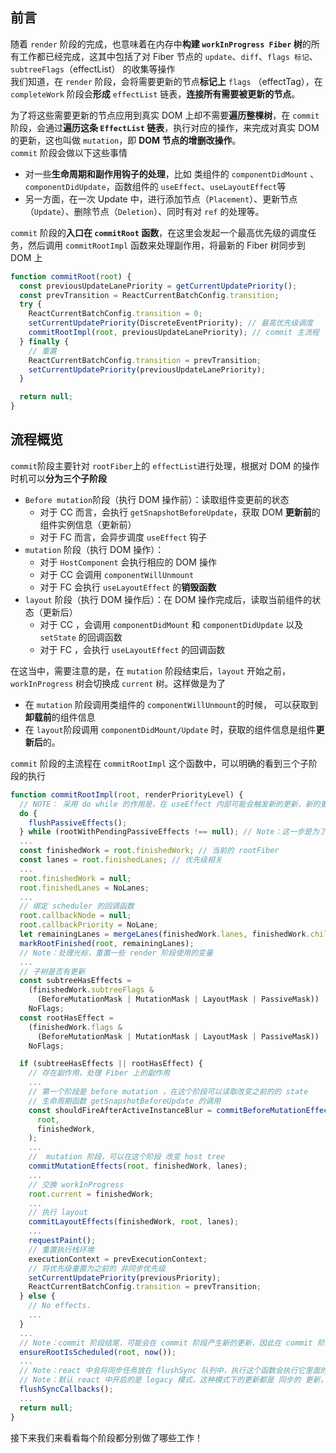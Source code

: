 ## 前言

随着 `render` 阶段的完成，也意味着在内存中**构建 `workInProgress Fiber` 树**的所有工作都已经完成，这其中包括了对 Fiber 节点的 `update`、`diff`、`flags 标记`、`subtreeFlags`（effectList） 的收集等操作<br />我们知道，在 `render` 阶段，会将需要更新的节点**标记上** `flags` （effectTag），在 `completeWork` 阶段会**形成** `effectList` 链表，**连接所有需要被更新的节点**。

为了将这些需要更新的节点应用到真实 DOM 上却不需要**遍历整棵树**，在 `commit` 阶段，会通过**遍历这条 `EffectList` 链表**，执行对应的操作，来完成对真实 DOM 的更新，这也叫做 `mutation`，即 **DOM 节点的增删改操作**。
<br />`commit` 阶段会做以下这些事情

- 对一些**生命周期和副作用钩子的处理**，比如 类组件的 `componentDidMount` 、`componentDidUpdate`，函数组件的 `useEffect`、`useLayoutEffect`等
- 另一方面，在一次 Update 中，进行添加节点（`Placement`）、更新节点（`Update`）、删除节点（`Deletion`）、同时有对 `ref` 的处理等。

`commit` 阶段的**入口在 `commitRoot` 函数**，在这里会发起一个最高优先级的调度任务，然后调用 `commitRootImpl` 函数来处理副作用，将最新的 Fiber 树同步到 DOM 上

```javascript
function commitRoot(root) {
  const previousUpdateLanePriority = getCurrentUpdatePriority();
  const prevTransition = ReactCurrentBatchConfig.transition;
  try {
    ReactCurrentBatchConfig.transition = 0;
    setCurrentUpdatePriority(DiscreteEventPriority); // 最高优先级调度
    commitRootImpl(root, previousUpdateLanePriority); // commit 主流程
  } finally {
    // 重置
    ReactCurrentBatchConfig.transition = prevTransition;
    setCurrentUpdatePriority(previousUpdateLanePriority);
  }

  return null;
}
```

## 流程概览

`commit`阶段主要针对 `rootFiber`上的 `effectList`进行处理，根据对 DOM 的操作时机可以**分为三个子阶段**

- `Before mutation`阶段（执行 DOM 操作前）：读取组件变更前的状态
  - 对于 CC 而言，会执行 `getSnapshotBeforeUpdate`，获取 DOM **更新前**的组件实例信息（更新前）
  - 对于 FC 而言，会异步调度 `useEffect` 钩子
- `mutation` 阶段（执行 DOM 操作）：
  - 对于 `HostComponent` 会执行相应的 DOM 操作
  - 对于 CC 会调用 `componentWillUnmount`
  - 对于 FC 会执行 `useLayoutEffect` 的**销毁函数**
- `layout` 阶段（执行 DOM 操作后）：在 DOM 操作完成后，读取当前组件的状态（更新后）
  - 对于 CC ，会调用 `componentDidMount` 和 `componentDidUpdate` 以及 `setState` 的回调函数
  - 对于 FC ，会执行 `useLayoutEffect` 的回调函数

在这当中，需要注意的是，在 `mutation` 阶段结束后，`layout` 开始之前，`workInProgress` 树会切换成 `current` 树。这样做是为了

- 在 `mutation` 阶段调用类组件的 `componentWillUnmount`的时候， 可以获取到**卸载前**的组件信息
- 在 `layout`阶段调用 `componentDidMount/Update` 时，获取的组件信息是组件**更新后**的。

`commit` 阶段的主流程在 `commitRootImpl` 这个函数中，可以明确的看到三个子阶段的执行

```javascript
function commitRootImpl(root, renderPriorityLevel) {
  // NOTE： 采用 do while 的作用是，在 useEffect 内部可能会触发新的更新，新的更新可能会触发新的副作用 ，因此需要不断的循环，直到 为 null
  do {
    flushPassiveEffects();
  } while (rootWithPendingPassiveEffects !== null); // Note：这一步是为了看看还有没有没有执行的 useEffect， 有的话先执行他们
  ...
  const finishedWork = root.finishedWork; // 当前的 rootFiber
  const lanes = root.finishedLanes; // 优先级相关
  ...
  root.finishedWork = null;
  root.finishedLanes = NoLanes;
  ...
  // 绑定 scheduler 的回调函数
  root.callbackNode = null;
  root.callbackPriority = NoLane;
  let remainingLanes = mergeLanes(finishedWork.lanes, finishedWork.childLanes);
  markRootFinished(root, remainingLanes);
  // Note：处理光标，重置一些 render 阶段使用的变量
  ...
  // 子树是否有更新
  const subtreeHasEffects =
    (finishedWork.subtreeFlags &
      (BeforeMutationMask | MutationMask | LayoutMask | PassiveMask)) !==
    NoFlags;
  const rootHasEffect =
    (finishedWork.flags &
      (BeforeMutationMask | MutationMask | LayoutMask | PassiveMask)) !==
    NoFlags;

  if (subtreeHasEffects || rootHasEffect) {
    // 存在副作用，处理 Fiber 上的副作用
    ...
    // 第一个阶段是 before mutation ，在这个阶段可以读取改变之前的的 state
    // 生命周期函数 getSnapshotBeforeUpdate 的调用
    const shouldFireAfterActiveInstanceBlur = commitBeforeMutationEffects(
      root,
      finishedWork,
    );
    ...
    //  mutation 阶段，可以在这个阶段 改变 host tree
    commitMutationEffects(root, finishedWork, lanes);
    ...
    // 交换 workInProgress
    root.current = finishedWork;
    ...
    // 执行 layout
    commitLayoutEffects(finishedWork, root, lanes);
    ...
    requestPaint();
    // 重置执行栈环境
    executionContext = prevExecutionContext;
    // 将优先级重置为之前的 非同步优先级
    setCurrentUpdatePriority(previousPriority);
    ReactCurrentBatchConfig.transition = prevTransition;
  } else {
    // No effects.
    ...
  }
  ...
  // Note：commit 阶段结尾，可能会在 commit 阶段产生新的更新，因此在 commit 阶段的结尾会重新调度一次
  ensureRootIsScheduled(root, now());
  ...
  // Note：react 中会将同步任务放在 flushSync 队列中，执行这个函数会执行它里面的同步任务
  // Note：默认 react 中开启的是 legacy 模式，这种模式下的更新都是 同步的 更新，未来会开启 concurrent 模式（并发模式），会出现不同优先级的更新
  flushSyncCallbacks();
  ...
  return null;
}
```

接下来我们来看看每个阶段都分别做了哪些工作！
 <br />